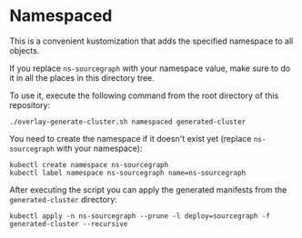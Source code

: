 # Namespaced

This is a convenient kustomization that adds the specified namespace to all objects.

If you replace `ns-sourcegraph` with your namespace value, make sure to do it in all the places in this directory tree.

To use it, execute the following command from the root directory of this repository:

```shell script
./overlay-generate-cluster.sh namespaced generated-cluster
```

You need to create the namespace if it doesn't exist yet (replace `ns-sourcegraph` with your namespace):

```shell script
kubectl create namespace ns-sourcegraph
kubectl label namespace ns-sourcegraph name=ns-sourcegraph
```

After executing the script you can apply the generated manifests from the `generated-cluster` directory:

```shell script
kubectl apply -n ns-sourcegraph --prune -l deploy=sourcegraph -f generated-cluster --recursive
```
